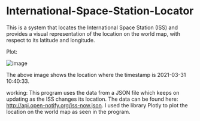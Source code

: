 # International-Space-Station-Locator
This is a system that locates the International Space Station (ISS) and provides a visual representation of the location on the world map, with respect to its latitude and longitude. 

Plot:

![image](https://user-images.githubusercontent.com/64376922/113132889-aa6e9900-923c-11eb-85d7-71a4ce9b42a9.png)

The above image shows the location where the timestamp is 2021-03-31 10:40:33.

working:
This program uses the data from a JSON file which keeps on updating as the ISS changes its location. The data can be found here: http://api.open-notify.org/iss-now.json. I used the library Plotly to plot the location on the world map as seen in the program. 
